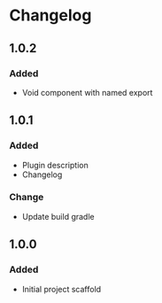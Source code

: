 # Changelog

## 1.0.2

### Added

- Void component with named export

## 1.0.1

### Added

- Plugin description
- Changelog

### Change

- Update build gradle

## 1.0.0

### Added

- Initial project scaffold

[1.0.2]: https://github.com/hnggngn/solid-snippets/compare/v1.0.1...v1.0.2

[1.0.1]: https://github.com/hnggngn/solid-snippets/commits/v1.0.1

[1.0.0]: https://github.com/hnggngn/solid-snippets/commits
